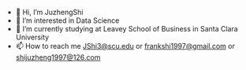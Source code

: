 - 👋 Hi, I’m JuzhengShi
- 👀 I’m interested in Data Science
- 🌱 I’m currently studying at Leavey School of Business in Santa Clara University
- 📫 How to reach me JShi3@scu.edu or frankshi1997@gmail.com or shijuzheng1997@126.com

<!---
YamataHermione/YamataHermione is a ✨ special ✨ repository because its `README.md` (this file) appears on your GitHub profile.
You can click the Preview link to take a look at your changes.
--->
